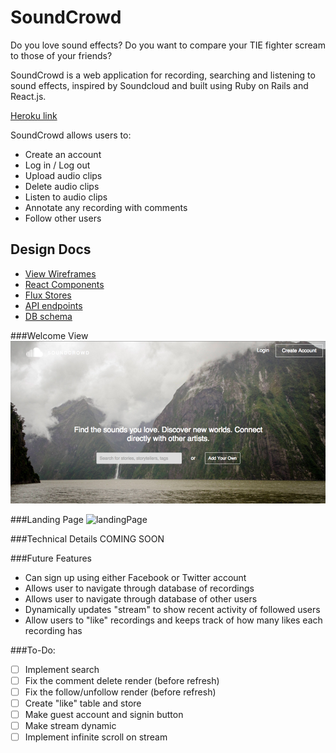 # SoundCrowd

Do you love sound effects? Do you want to compare your TIE fighter scream to those of your friends?

SoundCrowd is a web application for recording, searching and listening to sound effects, inspired by Soundcloud and built using Ruby on Rails and React.js.

[Heroku link][heroku]

[heroku]: www.sound-crowd.top

SoundCrowd allows users to:

- Create an account
- Log in / Log out
- Upload audio clips
- Delete audio clips
- Listen to audio clips
- Annotate any recording with comments
- Follow other users

## Design Docs
* [View Wireframes][views]
* [React Components][components]
* [Flux Stores][stores]
* [API endpoints][api-endpoints]
* [DB schema][schema]

[views]: ./docs/views.md
[components]: ./docs/components.md
[stores]: ./docs/stores.md
[api-endpoints]: ./docs/api-endpoints.md
[schema]: ./docs/schema.md

###Welcome View
![welcome]

###Landing Page
![landingPage]

###Technical Details
COMING SOON

###Future Features
* Can sign up using either Facebook or Twitter account
* Allows user to navigate through database of recordings
* Allows user to navigate through database of other users
* Dynamically updates "stream" to show recent activity of followed users
* Allow users to "like" recordings and keeps track of how many likes each recording has

###To-Do:
* [ ] Implement search
* [ ] Fix the comment delete render (before refresh)
* [ ] Fix the follow/unfollow render (before refresh)
* [ ] Create "like" table and store
* [ ] Make guest account and signin button
* [ ] Make stream dynamic
* [ ] Implement infinite scroll on stream

[welcome]: ./docs/images/welcome.png
[landingPage]: ./docs/images/landing_page.png
